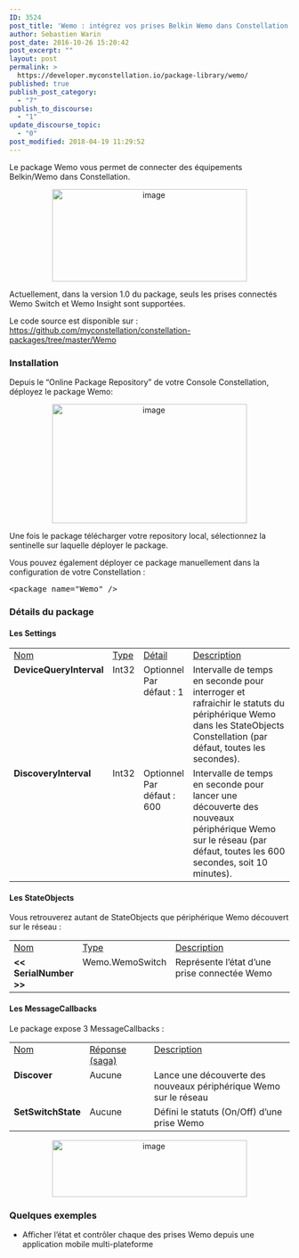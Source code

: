 ```yaml
---
ID: 3524
post_title: 'Wemo : intégrez vos prises Belkin Wemo dans Constellation'
author: Sebastien Warin
post_date: 2016-10-26 15:20:42
post_excerpt: ""
layout: post
permalink: >
  https://developer.myconstellation.io/package-library/wemo/
published: true
publish_post_category:
  - "7"
publish_to_discourse:
  - "1"
update_discourse_topic:
  - "0"
post_modified: 2018-04-19 11:29:52
---
```

Le package Wemo vous permet de connecter des équipements Belkin/Wemo dans Constellation.

<p align="center"><img style="background-image: none; padding-top: 0px; padding-left: 0px; display: inline; padding-right: 0px; border-width: 0px;" title="image" src="https://developer.myconstellation.io/wp-content/uploads/2016/10/image-139.png" alt="image" width="350" height="166" border="0" /></p>

<p align="left">Actuellement, dans la version 1.0 du package, seuls les prises connectés Wemo Switch et Wemo Insight sont supportées.</p>

Le code source est disponible sur : <a href="https://github.com/myconstellation/constellation-packages/tree/master/Wemo">https://github.com/myconstellation/constellation-packages/tree/master/Wemo</a>

<h3>Installation</h3>

Depuis le “Online Package Repository” de votre Console Constellation, déployez le package Wemo:

<p align="center"><a href="https://developer.myconstellation.io/wp-content/uploads/2016/10/image-140.png"><img style="background-image: none; padding-top: 0px; padding-left: 0px; display: inline; padding-right: 0px; border-width: 0px;" title="image" src="https://developer.myconstellation.io/wp-content/uploads/2016/10/image_thumb-128.png" alt="image" width="350" height="214" border="0" /></a></p>

Une fois le package télécharger votre repository local, sélectionnez la sentinelle sur laquelle déployer le package.

<p align="left">Vous pouvez également déployer ce package manuellement dans la configuration de votre Constellation :</p>

<pre class="lang:html5 decode:true">&lt;package name="Wemo" /&gt;</pre>

<h3>Détails du package</h3>

<h4>Les Settings</h4>

<table border="0" width="100%" cellspacing="0" cellpadding="2">
<tbody>
<tr>
<td valign="top" width="10"><u>Nom</u></td>
<td valign="top" width="10"><u>Type</u></td>
<td valign="top" width="10"><u>Détail</u></td>
<td valign="top" width="478"><u>Description</u></td>
</tr>
<tr>
<td valign="top" width="10"><strong>DeviceQueryInterval</strong></td>
<td valign="top" width="10">Int32</td>
<td valign="top" width="10">Optionnel
Par défaut : 1</td>
<td valign="top" width="478">Intervalle de temps en seconde pour interroger et rafraichir le statuts du périphérique Wemo dans les StateObjects Constellation (par défaut, toutes les secondes).</td>
</tr>
<tr>
<td valign="top" width="10"><strong>DiscoveryInterval</strong></td>
<td valign="top" width="10">Int32</td>
<td valign="top" width="10">Optionnel
Par défaut : 600</td>
<td valign="top" width="478">Intervalle de temps en seconde pour lancer une découverte des nouveaux périphérique Wemo sur le réseau (par défaut, toutes les 600 secondes, soit 10 minutes).</td>
</tr>
</tbody>
</table>

<h4>Les StateObjects</h4>

Vous retrouverez autant de StateObjects que périphérique Wemo découvert sur le réseau :

<table border="0" width="100%" cellspacing="0" cellpadding="2">
<tbody>
<tr>
<td valign="top" width="10"><u>Nom</u></td>
<td valign="top" width="10"><u>Type</u></td>
<td valign="top" width="446"><u>Description</u></td>
</tr>
<tr>
<td valign="top" width="10"><strong>&lt;&lt; SerialNumber &gt;&gt;</strong></td>
<td valign="top" width="10">Wemo.WemoSwitch</td>
<td valign="top" width="446">Représente l’état d’une prise connectée Wemo</td>
</tr>
</tbody>
</table>

<h4 align="left">Les MessageCallbacks</h4>

Le package expose 3 MessageCallbacks :

<table border="0" width="100%" cellspacing="0" cellpadding="2">
<tbody>
<tr>
<td valign="top" width="10"><u>Nom</u></td>
<td valign="top" width="141"><u>Réponse (saga)</u></td>
<td valign="top" width="407"><u>Description</u></td>
</tr>
<tr>
<td valign="top" width="10"><strong>Discover</strong></td>
<td valign="top" width="141">Aucune</td>
<td valign="top" width="407">Lance une découverte des nouveaux périphérique Wemo sur le réseau</td>
</tr>
<tr>
<td valign="top" width="10"><strong>SetSwitchState</strong></td>
<td valign="top" width="141">Aucune</td>
<td valign="top" width="407">Défini le statuts (On/Off) d’une prise Wemo</td>
</tr>
</tbody>
</table>

<p align="center"><a href="https://developer.myconstellation.io/wp-content/uploads/2016/10/image-141.png"><img style="background-image: none; padding-top: 0px; padding-left: 0px; display: inline; padding-right: 0px; border-width: 0px;" title="image" src="https://developer.myconstellation.io/wp-content/uploads/2016/10/image_thumb-129.png" alt="image" width="350" height="102" border="0" /></a></p>

<h3 align="left">Quelques exemples</h3>

<ul>
    <li>Afficher l’état et contrôler chaque des prises Wemo depuis une application mobile multi-plateforme</li>
</ul>